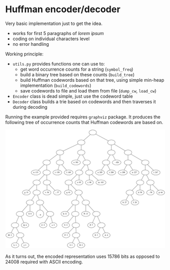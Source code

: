 # Huffman encoder/decoder
Very basic implementation just to get the idea. 
  * works for first 5 paragraphs of _lorem ipsum_
  * coding on individual characters level
  * no error handling

Working principle:
  * `utils.py` provides functions one can use to:
    * get word occurrence counts for a string (`symbol_freq`)
    * build a binary tree based on these counts (`build_tree`)  
    * build Huffman codewords based on that tree,
      using simple min-heap implementation (`build_codewords`)
    * save codewords to file and load them from file (`dump_cw`, `load_cw`)
  * `Encoder` class is dead simple, just use the codeword table
  * `Decoder` class builds a trie based on codewords
    and then traverses it during decoding
    
Running the example provided requires `graphviz` package.
It produces the following tree of occurrence counts that 
Huffman codewords are based on.

![alt-text](./out/tree.png)

As it turns out, the encoded representation uses 15786 
bits as opposed to 24008 required with ASCII encoding.
